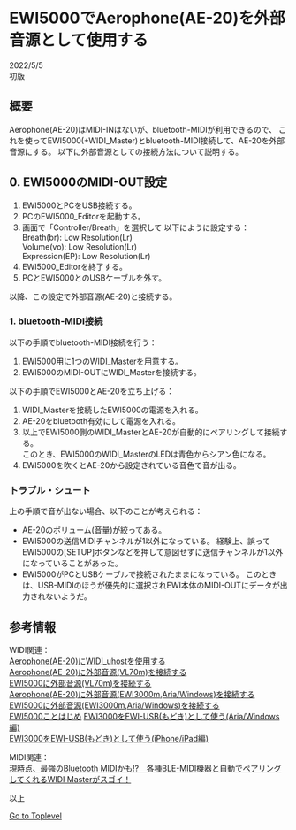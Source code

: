     
# EWI5000でAerophone(AE-20)を外部音源として使用する    

2022/5/5     
初版    
  
## 概要    
Aerophone(AE-20)はMIDI-INはないが、bluetooth-MIDIが利用できるので、
これを使ってEWI5000(+WIDI_Master)とbluetooth-MIDI接続して、AE-20を外部音源にする。
以下に外部音源としての接続方法について説明する。  

## 0. EWI5000のMIDI-OUT設定
1. EWI5000とPCをUSB接続する。
1. PCのEWI5000_Editorを起動する。
1. 画面で「Controller/Breath」を選択して
以下にように設定する：  
Breath(br): Low Resolution(Lr)  
Volume(vo): Low Resolution(Lr)  
Expression(EP): Low Resolution(Lr)  
1. EWI5000_Editorを終了する。  
1. PCとEWI5000とのUSBケーブルを外す。  

以降、この設定で外部音源(AE-20)と接続する。

### 1. bluetooth-MIDI接続
以下の手順でbluetooth-MIDI接続を行う：
1. EWI5000用に1つのWIDI_Masterを用意する。
1. EWI5000のMIDI-OUTにWIDI_Masterを接続する。

以下の手順でEWI5000とAE-20を立ち上げる：
1. WIDI_Masterを接続したEWI5000の電源を入れる。
1. AE-20をbluetooth有効にして電源を入れる。
1. 以上でEWI5000側のWIDI_MasterとAE-20が自動的にペアリングして接続する。   
このとき、EWI5000のWIDI_MasterのLEDは青色からシアン色になる。
1. EWI5000を吹くとAE-20から設定されている音色で音が出る。

### トラブル・シュート
上の手順で音が出ない場合、以下のことが考えられる：
* AE-20のボリューム(音量)が絞ってある。
* EWI5000の送信MIDIチャンネルが1以外になっている。
経験上、誤ってEWI5000の\[SETUP]ボタンなどを押して意図せずに送信チャンネルが1以外になっていることがあった。
* EWI5000がPCとUSBケーブルで接続されたままになっている。
このときは、USB-MIDIのほうが優先的に選択されEWI本体のMIDI-OUTにデータが出力されないようだ。


## 参考情報

WIDI関連：  
[Aerophone(AE-20)にWIDI_uhostを使用する](md/AE-20_WIDI_uhost.md)    
[Aerophone(AE-20)に外部音源(VL70m)を接続する](md/AE-20_VL70m.md)    
[EWI5000に外部音源(VL70m)を接続する](md/EWI5000_VL70m.md)    
[Aerophone(AE-20)に外部音源(EWI3000m,Aria/Windows)を接続する](md/AE-20-ExternalAria.md)    
[EWI5000に外部音源(EWI3000m,Aria/Windows)を接続する](md/EWI5000_EWI-Aria.md)    
[EWI5000ことはじめ](md/EWI5000_EWI-GetStarted.md) 
[EWI3000をEWI-USB(もどき)として使う(Aria/Windows編)](md/EWI3000_EWI-Aria.md)   
[EWI3000をEWI-USB(もどき)として使う(iPhone/iPad編)](md/EWI3000_EWI-USB.md)   

MIDI関連：  
[現時点、最強のBluetooth MIDIかも!?　各種BLE-MIDI機器と自動でペアリングしてくれるWIDI Masterがスゴイ！](https://www.dtmstation.com/archives/32976.html)  

以上  

[Go to Toplevel](https://xshigee.github.io/web0/)  

